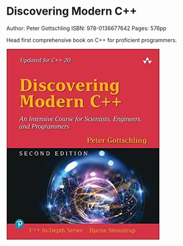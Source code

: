 # Discovering Modern C++

Author: Peter Gottschling
ISBN: 978-0136677642
Pages: 576pp

Head first comprehensive book on C++ for proficient programmers.

![Book Cover](./cover.jpg)

